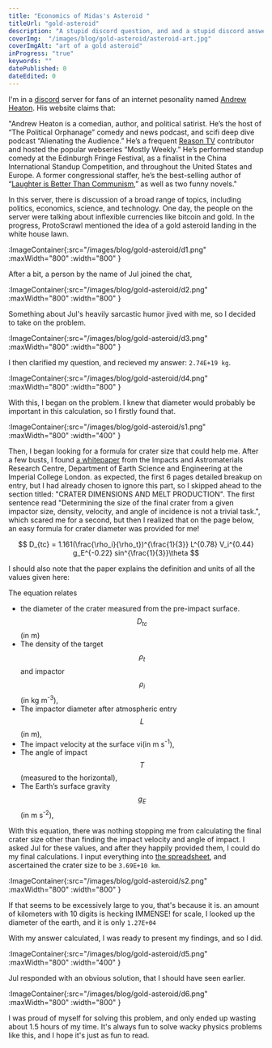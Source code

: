 ```yaml
---
title: "Economics of Midas's Asteroid "
titleUrl: "gold-asteroid"
description: "A stupid discord question, and and a stupid discord answer"
coverImg:  "/images/blog/gold-asteroid/asteroid-art.jpg"
coverImgAlt: "art of a gold asteroid"
inProgress: "true"
keywords: ""
datePublished: 0
dateEdited: 0
---
```


I'm in a [discord](https://discord.com) server for fans of an internet pesonality named [Andrew Heaton](https://mightyheaton.com/aboutandrewheaton). His website claims that:

"Andrew Heaton is a comedian, author, and political satirist. He’s the host of “The Political Orphanage” comedy and news podcast, and scifi deep dive podcast “Alienating the Audience.” He’s a frequent [Reason TV](https://reason.com) contributor and hosted the popular webseries “Mostly Weekly.” He’s performed standup comedy at the Edinburgh Fringe Festival, as a finalist in the China International Standup Competition, and throughout the United States and Europe. A former congressional staffer, he’s the best-selling author of “[Laughter is Better Than Communism](https://www.amazon.com/Laughter-Better-Communism-Andrew-Heaton/dp/0989613127),” as well as two funny novels."

In this server, there is discussion of a broad range of topics, including politics, economics, science, and technology. One day, the people on the server were talking about inflexible currencies like bitcoin and gold. In the progress, ProtoScrawl mentioned the idea of a gold asteroid landing in the white house lawn.  

:ImageContainer{:src="/images/blog/gold-asteroid/d1.png" :maxWidth="800" :width="800" }

After a bit, a person by the name of Jul joined the chat,

:ImageContainer{:src="/images/blog/gold-asteroid/d2.png" :maxWidth="800" :width="800" }

Something about Jul's heavily sarcastic humor jived with me, so I decided to take on the problem.

:ImageContainer{:src="/images/blog/gold-asteroid/d3.png" :maxWidth="800" :width="800" }

I then clarified my question, and recieved my answer: `2.74E+19 kg`.

:ImageContainer{:src="/images/blog/gold-asteroid/d4.png" :maxWidth="800" :width="800" }

With this, I began on the problem. I knew that diameter would probably be important in this calculation, so I firstly found that.

:ImageContainer{:src="/images/blog/gold-asteroid/s1.png" :maxWidth="800" :width="400" }

Then, I began looking for a formula for crater size that could help me. After a few busts,  I found [a whitepaper](https://impact.ese.ic.ac.uk/ImpactEarth/ImpactEffects/effects.pdf) from the Impacts and Astromaterials Research Centre, Department of Earth Science and Engineering at the Imperial College London. as expected, the first 6 pages detailed breakup on entry, but I had already chosen to ignore this part, so I skipped ahead to the section titled: "CRATER DIMENSIONS AND MELT PRODUCTION". The first sentence read "Determining the size of the final crater from a given impactor size, density, velocity, and angle of incidence is not a trivial task.", which scared me for a second, but then I realized that on the page below, an easy formula for crater diameter was provided for me! 

$$
  D_{tc} = 1.161(\frac{\rho_i}{\rho_t})^{\frac{1}{3}}  L^{0.78} V_i^{0.44} g_E^{-0.22} sin^{\frac{1}{3}}\theta
$$

I should also note that the paper explains the definition and units of all the values given here:

The equation relates 
- the diameter of the crater measured from the pre-impact surface. $$ D_{tc}$$ (in m)
- The density of the target $$\rho_t$$ and impactor $$ \rho_i$$ (in kg m<sup>-3</sup>), 
- The impactor diameter after atmospheric entry $$L$$ (in m), 
- The impact velocity at the surface vi(in m s<sup>-1</sup>),
- The angle of impact $$ T $$ (measured to the horizontal),
- The Earth’s surface gravity $$g_E$$ (in m s<sup>-2</sup>),

With this equation, there was nothing stopping me from calculating the final crater size other than finding the impact velocity and angle of impact. I asked Jul for these values, and after they happily provided them, I could do my final calculations. I input everything into [the spreadsheet](https://docs.google.com/spreadsheets/d/1jSbwru4xHWq6E1ZrD-JNaKZn6x2pNTs2nFroaEp0D5E/edit?usp=sharing), and ascertained the crater size to be `3.69E+10 km`. 

:ImageContainer{:src="/images/blog/gold-asteroid/s2.png" :maxWidth="800" :width="800" }

If that seems to be excessively large to you, that's because it is. an amount of kilometers with 10 digits is hecking IMMENSE! for scale, I looked up the diameter of the earth, and it is only `1.27E+04`

With my answer calculated, I was ready to present my findings, and so I did.

:ImageContainer{:src="/images/blog/gold-asteroid/d5.png" :maxWidth="800" :width="400" }

Jul responded with an obvious solution, that I should have seen earlier.

:ImageContainer{:src="/images/blog/gold-asteroid/d6.png" :maxWidth="800" :width="800" }

I was proud of myself for solving this problem, and only ended up wasting about 1.5 hours of my time. It's always fun to solve wacky physics problems like this, and I hope it's just as fun to read.



